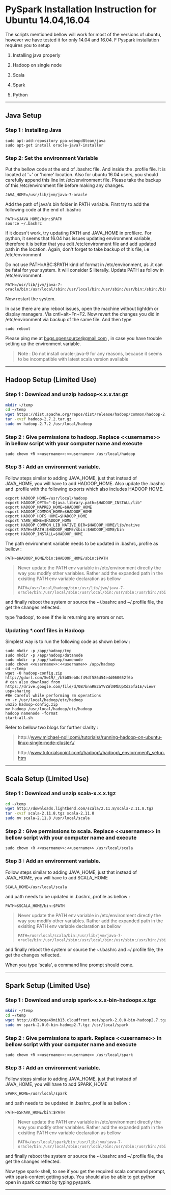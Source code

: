 # PySpark Installation Instruction for Ubuntu 14.04,16.04

The scripts mentioned bellow will work for most of the versions of ubuntu, however we have tested it for only 14.04 and 16.04. F Pyspark installation requires you to setup

1. Installing java properly

2. Hadoop on single node

3. Scala

4. Spark

5. Python


---

## Java Setup

### Step 1 : Installing Java

```
sudo apt-add-repository ppa:webupd8team/java
sudo apt-get install oracle-java7-installer
```

### Step 2: Set the environment Variable

Put the bellow code at the end of .bashrc file. And inside the .profile file. It is located at  '~' or 'home' location. Also for ubuntu 16.04 users, you should carefully append this line int \/etc\/environment file. Please take the backup of this \/etc\/environment file before making any changes.

```
JAVA_HOME=/usr/lib/jvm/java-7-oracle
```

Add the path of java's bin folder in PATH variable. First try to add the following code at the end of .bashrc

```
PATH=$JAVA_HOME/bin:$PATH
source ~/.bashrc
```

If it doesn't work, try updating PATH and JAVA\_HOME in profilerc. For python, it seems that 16.04 has issues updating environment variable, therefore it is better that you edit \/etc\/environment file and add updated path in the location. Again, don't forget to take backup of this file, i.e \/etc\/environment

Do not use PATH=ABC:$PATH kind of format in \/etc\/environment, as .it can be fatal for your system. It will consider $ literally. Update PATH as follow in \/etc\/environment.

```
PATH=/usr/lib/jvm/java-7-oracle/bin:/usr/local/sbin:/usr/local/bin:/usr/sbin:/usr/bin:/sbin:/bin:/usr/games:/usr/local/games
```

Now restart the system.

In case there are any reboot issues, open the machine without lightdm or display managers. Via cntl+alt+Fn+F2. Now revert the changes you did in \/etc\/environment via backup of the same file. And then type

```
sudo reboot
```

Please ping me at bugs.opensource@gmail.com , in case you have trouble setting up the environment variable.

> Note : Do not install oracle-java-9 for any reasons, because it seems to be incompatible with latest scala version available

---

## Hadoop Setup \(Limited Use\)

### Step 1 : Download and unzip hadoop-x.x.x.tar.gz

```bash
mkdir ~/temp
cd ~/temp
wget https://dist.apache.org/repos/dist/release/hadoop/common/hadoop-2.7.2/hadoop-2.7.2.tar.gz
tar -xvzf hadoop-2.7.2.tar.gz
sudo mv hadoop-2.7.2 /usr/local/hadoop
```

### Step 2 : Give permissions to hadoop. Replace &lt;&lt;username&gt;&gt; in bellow script with your computer name and execute

```
sudo chown +R <<username>>:<<username>> /usr/local/hadoop
```

### Step 3 : Add an environment variable.

Follow steps similar to adding JAVA\_HOME, just that instead of JAVA\_HOME, you will have to add HADOOP\_HOME. Also update the .bashrc and .profile with the following exports which also includes HADOOP HOME.

```
export HADOOP_HOME=/usr/local/hadoop
export HADOOP_OPTS="-Djava.library.path=$HADOOP_INSTALL/lib"
export HADOOP_MAPRED_HOME=$HADOOP_HOME
export HADOOP_COMMON_HOME=$HADOOP_HOME
export HADOOP_HDFS_HOME=$HADOOP_HOME
export YARN_HOME=$HADOOP_HOME
export HADOOP_COMMON_LIB_NATIVE_DIR=$HADOOP_HOME/lib/native
export PATH=$PATH:$HADOOP_HOME/sbin:$HADOOP_HOME/bin
export HADOOP_INSTALL=$HADOOP_HOME

```

The path environment variable needs to be updated in .bashrc,.profile as bellow :

```
PATH=$HADOOP_HOME/bin:$HADOOP_HOME/sbin:$PATH
```

> Never update the PATH env variable in \/etc\/environment directly the way you modify other variables. Rather add the expanded path in the exisiting PATH env variable declaration as bellow
> 
> ```
> PATH=/usr/local/hadoop/bin:/usr/lib/jvm/java-7-oracle/bin:/usr/local/sbin:/usr/local/bin:/usr/sbin:/usr/bin:/sbin:/bin:/usr/games:/usr/local/games
> ```

and finally reboot the system or source the ~\/.bashrc and ~\/.profile file, the get the changes reflected.

type 'hadoop', to see if the is returning any errors or not.

### Updating \*.conf files in Hadoop

Simplest way is to run the following code as shown bellow :

```
sudo mkdir -p /app/hadoop/tmp
sudo mkdir -p /app/hadoop/datanode
sudo mkdir -p /app/hadoop/namenode
sudo chown <<username>>:<<username>> /app/hadoop
cd ~/temp
wget -O hadoop-config.zip http://gdurl.com/Sw19/_/b5b85eb0cf49df586d54e4d060652f6b 
# can also download from https://drive.google.com/file/d/0B7bnnRB2aYVZWlNMbUpXd25fa1E/view?usp=sharing
#Be Careful while performing rm operations
rm -r /usr/local/hadoop/etc/hadoop 
unzip hadoop-config.zip 
mv hadoop /usr/local/hadoop/etc/hadoop
hadoop namenode -format
start-all.sh
```

Refer to bellow two blogs for further clarity : 

> http:\/\/www.michael-noll.com\/tutorials\/running-hadoop-on-ubuntu-linux-single-node-cluster\/
> 
> http:\/\/www.tutorialspoint.com\/hadoop\/hadoop\_enviornment\_setup.htm

---

## Scala Setup \(Limited Use\)

### Step 1 : Download and unzip scala-x.x.x.tgz

```bash
cd ~/temp
wget http://downloads.lightbend.com/scala/2.11.8/scala-2.11.8.tgz
tar -xvzf scala-2.11.8.tgz scala-2.11.8
sudo mv scala-2.11.8 /usr/local/scala
```

### Step 2 : Give permissions to scala. Replace &lt;&lt;username&gt;&gt; in bellow script with your computer name and execute

```
sudo chown +R <<username>>:<<username>> /usr/local/scala
```

### Step 3 : Add an environment variable.

Follow steps similar to adding JAVA\_HOME, just that instead of JAVA\_HOME, you will have to add SCALA\_HOME

```
SCALA_HOME=/usr/local/scala
```

and path needs to be updated in .bashrc,.profile as bellow :

```
PATH=$SCALA_HOME/bin:$PATH
```

> Never update the PATH env variable in \/etc\/environment directly the way you modify other variables. Rather add the expanded path in the exisiting PATH env variable declaration as bellow
> 
> ```
> PATH=/usr/local/scala/bin:/usr/lib/jvm/java-7-oracle/bin:/usr/local/sbin:/usr/local/bin:/usr/sbin:/usr/bin:/sbin:/bin:/usr/games:/usr/local/games
> ```

and finally reboot the system or source the ~\/.bashrc and ~\/.profile file, the get the changes reflected.

When you type 'scala', a command line prompt should come.

---

## Spark Setup \(Limited Use\)

### Step 1 : Download and unzip spark-x.x.x-bin-hadoopx.x.tgz

```bash
mkdir ~/temp
cd ~/temp
wget http://d3kbcqa49mib13.cloudfront.net/spark-2.0.0-bin-hadoop2.7.tgz
sudo mv spark-2.0.0-bin-hadoop2.7.tgz /usr/local/spark
```

### Step 2 : Give permissions to spark. Replace &lt;&lt;username&gt;&gt; in bellow script with your computer name and execute

```
sudo chown +R <<username>>:<<username>> /usr/local/spark
```

### Step 3 : Add an environment variable.

Follow steps similar to adding JAVA\_HOME, just that instead of JAVA\_HOME, you will have to add SPARK\_HOME

```
SPARK_HOME=/usr/local/spark
```

and path needs to be updated in .bashrc,.profile as bellow :

```
PATH=$SPARK_HOME/bin:$PATH
```

> Never update the PATH env variable in \/etc\/environment directly the way you modify other variables. Rather add the expanded path in the exisiting PATH env variable declaration as bellow
> 
> ```
> PATH=/usr/local/spark/bin:/usr/lib/jvm/java-7-oracle/bin:/usr/local/sbin:/usr/local/bin:/usr/sbin:/usr/bin:/sbin:/bin:/usr/games:/usr/local/games
> ```

and finally reboot the system or source the ~\/.bashrc and ~\/.profile file, the get the changes reflected.

Now type spark-shell, to see if you get the required scala command prompt, with spark-context getting setup. You should also be able to get python open in spark context by typing pyspark.

---

